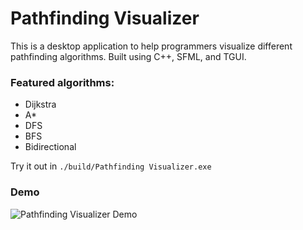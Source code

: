 # Pathfinding Visualizer
This is a desktop application to help programmers visualize different pathfinding algorithms. Built using C++, SFML, and TGUI.

### Featured algorithms:

- Dijkstra
- A*
- DFS
- BFS
- Bidirectional

Try it out in `./build/Pathfinding Visualizer.exe`

### Demo

![Pathfinding Visualizer Demo](https://gifs.com/gif/pathfinding-visualizer-r2YDXL.gif)
